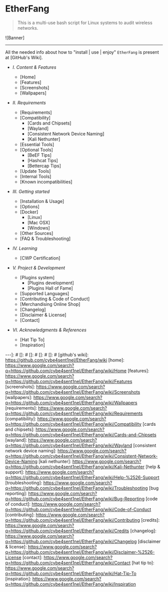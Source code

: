 # EtherFang
> This is a multi-use bash script for Linux systems to audit wireless networks.

![Banner]

---

All the needed info about how to "install | use | enjoy" `EtherFang` is present at [GitHub's Wiki].

- *I. Content & Features*
  - [Home]
  - [Features]
  - [Screenshots]
  - [Wallpapers]


- *II. Requirements*
  - [Requirements]
  - [Compatibility]
	 - [Cards and Chipsets]
	 - [Wayland]
	 - [Consistent Network Device Naming]
	 - [Kali Nethunter]
  - [Essential Tools]
  - [Optional Tools]
	 - [BeEF Tips]
	 - [Hashcat Tips]
	 - [Bettercap Tips]
  - [Update Tools]
  - [Internal Tools]
  - [Known incompatibilities]


- *III. Getting started*
  - [Installation & Usage]
  - [Options]
  - [Docker]
	 - [Linux]
	 - [Mac OSX]
	 - [Windows]
  - [Other Sources]
  - [FAQ & Troubleshooting]


- *IV. Learning*
  - [CWP Certification]


- *V. Project & Development*
  - [Plugins system]
	 - [Plugins development]
	 - [Plugins Hall of Fame]
  - [Supported Languages]
  - [Contributing & Code of Conduct]
  - [Merchandising Online Shop]
  - [Changelog]
  - [Disclaimer & License]
  - [Contact]


- *VI. Acknowledgments & References*
  - [Hat Tip To]
  - [Inspiration]

---]: #
[]: #
[]: #
[]: #
[]: #
[github's wiki]: https://github.com/cybe4sent1nel/EtherFang/wiki
[home]: https://www.google.com/search?q=https://github.com/cybe4sent1nel/EtherFang/wiki/Home
[features]: https://www.google.com/search?q=https://github.com/cybe4sent1nel/EtherFang/wiki/Features
[screenshots]: https://www.google.com/search?q=https://github.com/cybe4sent1nel/EtherFang/wiki/Screenshots
[wallpapers]: https://www.google.com/search?q=https://github.com/cybe4sent1nel/EtherFang/wiki/Wallpapers
[requirements]: https://www.google.com/search?q=https://github.com/cybe4sent1nel/EtherFang/wiki/Requirements
[compatibility]: https://www.google.com/search?q=https://github.com/cybe4sent1nel/EtherFang/wiki/Compatibility
[cards and chipsets]: https://www.google.com/search?q=https://github.com/cybe4sent1nel/EtherFang/wiki/Cards-and-Chipsets
[wayland]: https://www.google.com/search?q=https://github.com/cybe4sent1nel/EtherFang/wiki/Wayland
[consistent network device naming]: https://www.google.com/search?q=https://github.com/cybe4sent1nel/EtherFang/wiki/Consistent-Network-Device-Naming
[kali nethunter]: https://www.google.com/search?q=https://github.com/cybe4sent1nel/EtherFang/wiki/Kali-Nethunter
[help & support]: https://www.google.com/search?q=https://github.com/cybe4sent1nel/EtherFang/wiki/Help-%2526-Support
[troubleshooting]: https://www.google.com/search?q=https://github.com/cybe4sent1nel/EtherFang/wiki/Troubleshooting
[bug reporting]: https://www.google.com/search?q=https://github.com/cybe4sent1nel/EtherFang/wiki/Bug-Reporting
[code of conduct]: https://www.google.com/search?q=https://github.com/cybe4sent1nel/EtherFang/wiki/Code-of-Conduct
[contributing]: https://www.google.com/search?q=https://github.com/cybe4sent1nel/EtherFang/wiki/Contributing
[credits]: https://www.google.com/search?q=https://github.com/cybe4sent1nel/EtherFang/wiki/Credits
[changelog]: https://www.google.com/search?q=https://github.com/cybe4sent1nel/EtherFang/wiki/Changelog
[disclaimer & license]: https://www.google.com/search?q=https://github.com/cybe4sent1nel/EtherFang/wiki/Disclaimer-%2526-License
[contact]: https://www.google.com/search?q=https://github.com/cybe4sent1nel/EtherFang/wiki/Contact
[hat tip to]: https://www.google.com/search?q=https://github.com/cybe4sent1nel/EtherFang/wiki/Hat-Tip-To
[inspiration]: https://www.google.com/search?q=https://github.com/cybe4sent1nel/EtherFang/wiki/Inspiration

[Version-shield]: https://img.shields.io/badge/version-11.52-blue.svg?style=flat-square&colorA=273133&colorB=0093ee "Latest version"
[Bash4.2-shield]: https://img.shields.io/badge/bash-4.2%2B-blue.svg?style=flat-square&colorA=273133&colorB=00db00 "Bash 4.2 or later"
[License-shield]: https://img.shields.io/badge/license-GPL%20v3%2B-blue.svg?style=flat-square&colorA=273133&colorB=bd0000 "GPL v3+"
[Docker-shield]: https://img.shields.io/docker/automated/cybe4sent1nel/EtherFang.svg?style=flat-square&colorA=273133&colorB=a9a9a9 "Docker rules!"
[Cryptocurrencies-shield]: https://img.shields.io/badge/donate-cryptocurrencies-blue.svg?style=flat-square&colorA=273133&colorB=f7931a "Cryptocurrencies"
